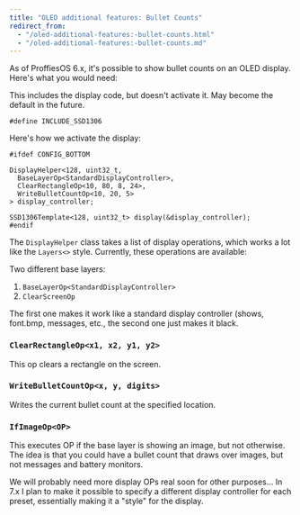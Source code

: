 ```yaml
---
title: "OLED additional features: Bullet Counts"
redirect_from:
  - "/oled-additional-features:-bullet-counts.html"
  - "/oled-additional-features:-bullet-counts.md"
---
```

As of ProffiesOS 6.x, it's possible to show bullet counts on an OLED display.
Here's what you would need:

This includes the display code, but doesn't activate it.
May become the default in the future.
```
#define INCLUDE_SSD1306
```

Here's how we activate the display:
```
#ifdef CONFIG_BOTTOM

DisplayHelper<128, uint32_t,
  BaseLayerOp<StandardDisplayController>,
  ClearRectangleOp<10, 80, 8, 24>,
  WriteBulletCountOp<10, 20, 5>
> display_controller;

SSD1306Template<128, uint32_t> display(&display_controller);
#endif
```

The `DisplayHelper` class takes a list of display operations, which works a lot like the `Layers<>` style. Currently, these operations are available:

Two different base layers:
1. `BaseLayerOp<StandardDisplayController>`
2. `ClearScreenOp`

The first one makes it work like a standard display controller (shows, font.bmp, messages, etc., the second one just makes it black.

### `ClearRectangleOp<x1, x2, y1, y2>`
This op clears a rectangle on the screen.

### `WriteBulletCountOp<x, y, digits>`
Writes the current bullet count at the specified location.

### `IfImageOp<OP>`
This executes OP if the base layer is showing an image, but not otherwise.
The idea is that you could have a bullet count that draws over images, but not messages and battery monitors. 

We will probably need more display OPs real soon for other purposes...
In 7.x I plan to make it possible to specify a different display controller for each preset, essentially making it a "style" for the display.
